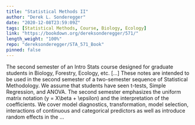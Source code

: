 ```yaml
---
title: "Statistical Methods II"
author: "Derek L. Sonderegger"
date: "2020-12-08T23:59:09Z"
tags: [Statistical Methods, Course, Biology, Ecology]
link: "https://bookdown.org/dereksonderegger/571/"
length_weight: "100%"
repo: "dereksonderegger/STA_571_Book"
pinned: false
---
```


The second semester of an Intro Stats course designed for graduate students in Biology, Forestry, Ecology, etc. [...] These notes are intended to be used in the second semester of a two-semester sequence of Statistical Methodology. We assume that students have seen t-tests, Simple Regression, and ANOVA. The second semester emphasizes the uniform matrix notation \(y = X\beta + \epsilon\) and the interpretation of the coefficients. We cover model diagnostics, transformation, model selection, interactions of continuous and categorical predictors as well as introduce random effects in the ...

